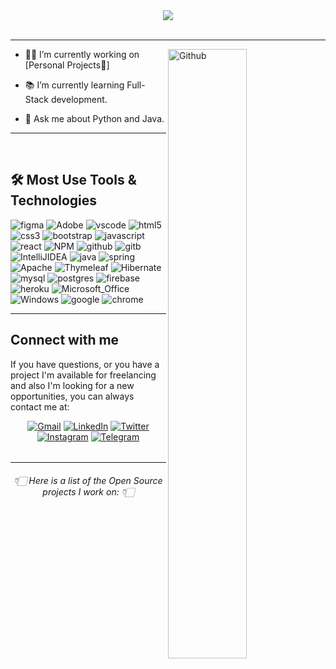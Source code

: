  
<div align="center"><img src="https://readme-typing-svg.herokuapp.com?font=Roboto+Condensed&size=35&center=true&width=600&lines=Hello+%F0%9F%91%8B;I'm+Samuel+Overs+Pelham;A+digital+nomad;Feel+free+to+look+around;And++reach+out+if+needed.."></div>

<br> 
 
---
<!-- Statistics -->
<a href="#"><img align="right" width="50%" alt="Github" src="https://github-readme-stats.vercel.app/api?username=Essohpee&theme=algolia&show_icons=true"/></a>


* 👨‍💻 I’m currently working on [Personal Projects🏻]

* 📚 I’m currently learning Full-Stack development.

* 💬 Ask me about Python and Java.

---
<br>

## 🛠️ Most Use Tools & Technologies
 
 <img alt="figma" src="https://img.shields.io/badge/figma-%23F24E1E.svg?style=for-the-badge&logo=figma&logoColor=white"/></a>
 <img alt="Adobe" src="https://img.shields.io/badge/Adobe%20XD-470137?style=for-the-badge&logo=Adobe%20XD&logoColor=#FF61F6"/></a>
 <img alt="vscode" src="https://img.shields.io/badge/Visual%20Studio%20Code-0078d7.svg?style=for-the-badge&logo=visual-studio-code&logoColor=white"/></a>
 <img alt="html5" src="https://img.shields.io/badge/html5-%23E34F26.svg?style=for-the-badge&logo=html5&logoColor=white"/></a>
 <img alt="css3" src="https://img.shields.io/badge/css3-%231572B6.svg?style=for-the-badge&logo=css3&logoColor=white"/></a>
 <img alt="bootstrap" src="https://img.shields.io/badge/bootstrap-%23563D7C.svg?style=for-the-badge&logo=bootstrap&logoColor=white"/></a>
 <img alt="javascript" src="https://img.shields.io/badge/javascript-%23323330.svg?style=for-the-badge&logo=javascript&logoColor=%23F7DF1E"/></a>
 <img alt="react" src="https://img.shields.io/badge/react-%2320232a.svg?style=for-the-badge&logo=react&logoColor=%2361DAFB"/></a>
 <img alt="NPM" src="https://img.shields.io/badge/NPM-%23000000.svg?style=for-the-badge&logo=npm&logoColor=white"/></a>
 <img alt="github" src="https://img.shields.io/badge/github-%23121011.svg?style=for-the-badge&logo=github&logoColor=whit"/></a>
 <img alt="gitb" src="https://img.shields.io/badge/GIT-E44C30?style=for-the-badge&logo=git&logoColor=white"/></a>
 <img alt="IntelliJIDEA" src="https://img.shields.io/badge/IntelliJIDEA-000000.svg?style=for-the-badge&logo=intellij-idea&logoColor=white"/></a>
 <img alt="java" src="https://img.shields.io/badge/java-%23ED8B00.svg?style=for-the-badge&logo=java&logoColor=white"/></a>
 <img alt="spring" src="https://img.shields.io/badge/spring-%236DB33F.svg?style=for-the-badge&logo=spring&logoColor=white"/></a>
 <img alt="Apache" src="https://img.shields.io/badge/Apache%20Maven-C71A36?style=for-the-badge&logo=Apache%20Maven&logoColor=white"/></a>
 <img alt="Thymeleaf" src="https://img.shields.io/badge/Thymeleaf-%23005C0F.svg?style=for-the-badge&logo=Thymeleaf&logoColor=white"/></a>
 <img alt="Hibernate" src="https://img.shields.io/badge/Hibernate-59666C?style=for-the-badge&logo=Hibernate&logoColor=white"/></a>
 <img alt="mysql" src="https://img.shields.io/badge/mysql-%2300f.svg?style=for-the-badge&logo=mysql&logoColor=white"/></a>
 <img alt="postgres" src="https://img.shields.io/badge/postgres-%23316192.svg?style=for-the-badge&logo=postgresql&logoColor=white"/></a>
 <img alt="firebase" src="https://img.shields.io/badge/firebase-%23039BE5.svg?style=for-the-badge&logo=firebase"/></a>
 <img alt="heroku" src="https://img.shields.io/badge/heroku-%23430098.svg?style=for-the-badge&logo=heroku&logoColor=white"/></a>
 <img alt="Microsoft_Office" src="https://img.shields.io/badge/Microsoft_Office-D83B01?style=for-the-badge&logo=microsoft-office&logoColor=white"/></a>
 <img alt="Windows" src="https://img.shields.io/badge/Windows-0078D6?style=for-the-badge&logo=windows&logoColor=white"/></a>
 <img alt="google" src="https://img.shields.io/badge/google-4285F4?style=for-the-badge&logo=google&logoColor=white"/></a>
 <img alt="chrome" src="https://img.shields.io/badge/Google_chrome-4285F4?style=for-the-badge&logo=Google-chrome&logoColor=white"/></a>
 
 
---

## Connect with me

If you have questions, or you have a project I'm available for freelancing and also I'm looking for a new opportunities,
you can always contact me at:

<!-- Social Links -->
<div align="center">
  <a href="mailto:pelham4lib.2018@gmail.com">
   <img alt="Gmail" src="https://img.shields.io/badge/Gmail-D14836?style=for-the-badge&logo=gmail&logoColor=white"/></a>
  
   <a href="https://www.linkedin.com/in/samuel-overs-pelham-933b65171/">
    <img alt="LinkedIn" src="https://img.shields.io/badge/linkedin-%230077B5.svg?style=for-the-badge&logo=linkedin&logoColor=white"/></a> 
   
  <a href="https://twitter.com/Sam33223914">
  <img alt="Twitter" src="https://img.shields.io/badge/twitter-%231DA1F2.svg?style=for-the-badge&logo=Twitter&logoColor=white"/></a> 
 
  <a href="https://ig.com">
   <img alt="Instagram" src="https://img.shields.io/badge/instagram-%23E4405F.svg?style=for-the-badge&logo=Instagram&logoColor=white"/></a>
 
  <a href="https://twitter.com/">
   <img alt="Telegram" src="https://img.shields.io/badge/Telegram-2CA5E0?style=for-the-badge&logo=telegram&logoColor=white"/></a> 
</div>


<h6 align="center"> </h6>

---

<h6 align="center">👇🏻 Here is a list of the Open Source projects I work on: 👇🏻</h6>
